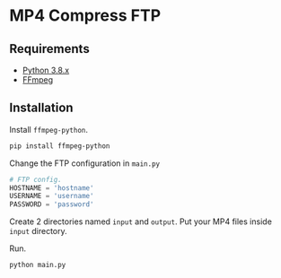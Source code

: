 # MP4 Compress FTP

## Requirements

- [Python 3.8.x](https://www.python.org/downloads/release/python-3815/)
- [FFmpeg](https://ffmpeg.org/download.html)

## Installation

Install `ffmpeg-python`.

```sh
pip install ffmpeg-python
```

Change the FTP configuration in `main.py`

```py
# FTP config.
HOSTNAME = 'hostname'
USERNAME = 'username'
PASSWORD = 'password'
```

Create 2 directories named `input` and `output`. Put your MP4 files inside `input` directory.

Run.

```sh
python main.py
```
